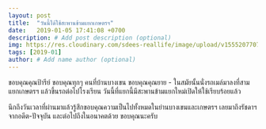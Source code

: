 ```yaml
---
layout: post
title:  "วันนี้ได้ใช้สะพานข้ามแยกเกษตรฯ"
date:   2019-01-05 17:41:08 +0700
description: # Add post description (optional)
img: https://res.cloudinary.com/sdees-reallife/image/upload/v1555207707/Screenshot_from_2019-04-14_09-06-54.png # Add image post (optional)
tags: [2019-01]
author: # Add name author (optional)
---
```

ขอบคุณคุณป้ารีย์ ขอบคุณทุกๆ คนที่บ้านบางเขน ขอบคุณคุณยาย - ในสมัยนั้นนั่งรถเมล์มาลงที่สามแยกเกษตรฯ แล้วขึ้นรถต่อไปโรงเรียน วันนี้ที่แยกนี้มีสะพานข้ามแยกใหม่เปิดให้ใช้เรียบร้อยแล้ว

นึกถึงวันเวลาที่ผ่านมาแล้วรู้สึกขอบคุณความเป็นไปทั้งหมดในย่านบางเขนและเกษตรฯ เลยมาถึงรัชดาฯ จากอดีต-ปัจจุบัน และต่อไปถึงในอนาคตด้วย ขอบคุณนะครับ
